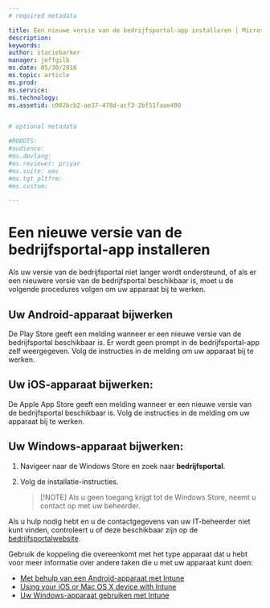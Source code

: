 ```yaml
---
# required metadata

title: Een nieuwe versie van de bedrijfsportal-app installeren | Microsoft Intune
description:
keywords:
author: staciebarker
manager: jeffgilb
ms.date: 05/30/2016
ms.topic: article
ms.prod:
ms.service:
ms.technology:
ms.assetid: c002bcb2-ae37-478d-acf3-2bf51faae490


# optional metadata

#ROBOTS:
#audience:
#ms.devlang:
#ms.reviewer: priyar
#ms.suite: ems
#ms.tgt_pltfrm:
#ms.custom:

---
```


# Een nieuwe versie van de bedrijfsportal-app installeren

Als uw versie van de bedrijfsportal niet langer wordt ondersteund, of als er een nieuwere versie van de bedrijfsportal beschikbaar is, moet u de volgende procedures volgen om uw apparaat bij te werken.

## Uw Android-apparaat bijwerken

De Play Store geeft een melding wanneer er een nieuwe versie van de bedrijfsportal beschikbaar is. Er wordt geen prompt in de bedrijfsportal-app zelf weergegeven. Volg de instructies in de melding om uw apparaat bij te werken.

## Uw iOS-apparaat bijwerken:

De Apple App Store geeft een melding wanneer er een nieuwe versie van de bedrijfsportal beschikbaar is. Volg de instructies in de melding om uw apparaat bij te werken.

## Uw Windows-apparaat bijwerken:

1.  Navigeer naar de Windows Store en zoek naar **bedrijfsportal**.

2.  Volg de installatie-instructies.

    > [!NOTE] Als u geen toegang krijgt tot de Windows Store, neemt u contact op met uw beheerder.


Als u hulp nodig hebt en u de contactgegevens van uw IT-beheerder niet kunt vinden, controleert u of deze beschikbaar zijn op de [bedrijfsportalwebsite](http://portal.manage.microsoft.com).

Gebruik de koppeling die overeenkomt met het type apparaat dat u hebt voor meer informatie over andere taken die u met uw apparaat kunt doen:

- [Met behulp van een Android-apparaat met Intune](using-your-android-device-with-intune.md)</br>
- [Using your iOS or Mac OS X device with Intune](using-your-ios-or-mac-os-x-device-with-intune.md)</br>
- [Uw Windows-apparaat gebruiken met Intune](using-your-windows-device-with-intune.md)



<!--HONumber=Jun16_HO1-->


